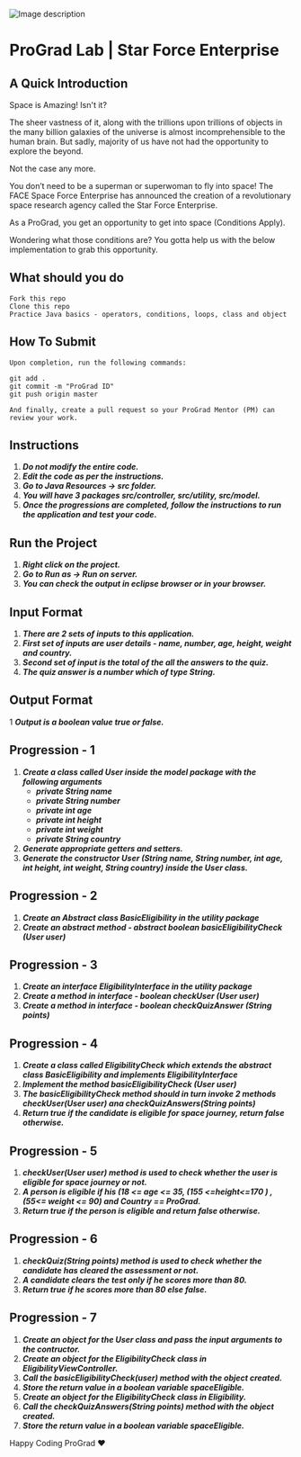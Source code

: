 ![Image description](https://i1.faceprep.in/ProGrad/face-logo-resized.png)

# ProGrad Lab | Star Force Enterprise

## A Quick Introduction

Space is Amazing! Isn't it?

The sheer vastness of it, along with the trillions upon trillions of objects in the many billion galaxies of the universe is almost incomprehensible to the human brain. But sadly, majority of us have not had the opportunity to explore the beyond. 

Not the case any more.

You don’t need to be a superman or superwoman to fly into space! The FACE Space Force Enterprise has announced the creation of a revolutionary space research agency called the Star Force Enterprise.

As a ProGrad, you get an opportunity to get into space (Conditions Apply).

Wondering what those conditions are? You gotta help us with the below implementation to grab this opportunity.

## What should you do
```
Fork this repo
Clone this repo
Practice Java basics - operators, conditions, loops, class and object
```

## How To Submit
```
Upon completion, run the following commands:

git add .
git commit -m "ProGrad ID"
git push origin master

And finally, create a pull request so your ProGrad Mentor (PM) can review your work.
```

## Instructions

1. ***Do not modify the entire code.***
2. ***Edit the code as per the instructions.***
3. ***Go to Java Resources -> src folder.***
4. ***You will have 3 packages src/controller, src/utility, src/model.***
5. ***Once the progressions are completed, follow the instructions to run the application and test your code.***
 
## Run the Project
1. ***Right click on the project.***
2. ***Go to Run as -> Run on server.***
3. ***You can check the output in eclipse browser or in your browser.***

## Input Format
1. ***There are 2 sets of inputs to this application.***
2. ***First set of inputs are user details - name, number, age, height, weight and country.***
3. ***Second set of input is the total of the all the answers to the quiz.***
4. ***The quiz answer is a number which of type String.***


## Output Format
1 ***Output is a boolean value true or false.***


## Progression - 1 
1. ***Create a class called User inside the model package with the following arguments***
   - ***private String name***
   - ***private String number***
   - ***private int age***
   - ***private int height***
   - ***private int weight***
   - ***private String country***
2. ***Generate appropriate getters and setters.***
3. ***Generate the constructor User (String name, String number, int age, int height, int weight, String country) inside the User class.***

## Progression - 2
1. ***Create an Abstract class BasicEligibility in the utility package***
2. ***Create an abstract method - abstract boolean basicEligibilityCheck (User user)***

## Progression - 3
1. ***Create an interface EligibilityInterface in the utility package***
2. ***Create a method in interface - boolean checkUser (User user)***
3. ***Create a method in interface - boolean checkQuizAnswer (String points)***

## Progression - 4
1. ***Create a class called EligibilityCheck which extends the abstract class BasicEligibility and implements EligibilityInterface***
2. ***Implement the method basicEligibilityCheck (User user)***
3. ***The basicEligibilityCheck method should in turn invoke 2 methods checkUser(User user) ana checkQuizAnswers(String points)***
4. ***Return true if the candidate is eligible for space journey, return false otherwise.***

## Progression - 5
1. ***checkUser(User user) method is used to check whether the user is eligible for space journey or not.***
2. ***A person is eligible if his (18 <= age <= 35, (155 <=height<=170 ) , (55<= weight <= 90) and Country == ProGrad.***
3. ***Return true if the person is eligible and return false otherwise.***

## Progression - 6
1. ***checkQuiz(String points) method is used to check whether the candidate has cleared the assessment or not.***
2. ***A candidate clears the test only if he scores more than 80.***
3. ***Return true if he scores more than 80 else false.***

## Progression - 7
1. ***Create an object for the User class and pass the input arguments to the contructor.***
2. ***Create an object for the EligibilityCheck class in EligibilityViewController.***
3. ***Call the basicEligibilityCheck(user) method with the object created.***
4. ***Store the return value in a boolean variable spaceEligible.***
5. ***Create an object for the EligibilityCheck class in Eligibility.***
3. ***Call the checkQuizAnswers(String points) method with the object created.***
4. ***Store the return value in a boolean variable spaceEligible.***


Happy Coding ProGrad ❤️
